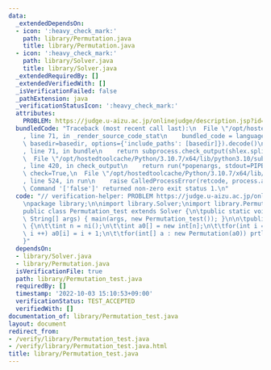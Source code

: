 ```yaml
---
data:
  _extendedDependsOn:
  - icon: ':heavy_check_mark:'
    path: library/Permutation.java
    title: library/Permutation.java
  - icon: ':heavy_check_mark:'
    path: library/Solver.java
    title: library/Solver.java
  _extendedRequiredBy: []
  _extendedVerifiedWith: []
  _isVerificationFailed: false
  _pathExtension: java
  _verificationStatusIcon: ':heavy_check_mark:'
  attributes:
    PROBLEM: https://judge.u-aizu.ac.jp/onlinejudge/description.jsp?id=ITP2_5_D
  bundledCode: "Traceback (most recent call last):\n  File \"/opt/hostedtoolcache/Python/3.10.7/x64/lib/python3.10/site-packages/onlinejudge_verify/documentation/build.py\"\
    , line 71, in _render_source_code_stat\n    bundled_code = language.bundle(stat.path,\
    \ basedir=basedir, options={'include_paths': [basedir]}).decode()\n  File \"/opt/hostedtoolcache/Python/3.10.7/x64/lib/python3.10/site-packages/onlinejudge_verify/languages/user_defined.py\"\
    , line 71, in bundle\n    return subprocess.check_output(shlex.split(command))\n\
    \  File \"/opt/hostedtoolcache/Python/3.10.7/x64/lib/python3.10/subprocess.py\"\
    , line 420, in check_output\n    return run(*popenargs, stdout=PIPE, timeout=timeout,\
    \ check=True,\n  File \"/opt/hostedtoolcache/Python/3.10.7/x64/lib/python3.10/subprocess.py\"\
    , line 524, in run\n    raise CalledProcessError(retcode, process.args,\nsubprocess.CalledProcessError:\
    \ Command '['false']' returned non-zero exit status 1.\n"
  code: "// verification-helper: PROBLEM https://judge.u-aizu.ac.jp/onlinejudge/description.jsp?id=ITP2_5_D\n\
    \npackage library;\n\nimport library.Solver;\nimport library.Permutation;\n\n\
    public class Permutation_test extends Solver {\n\tpublic static void main(final\
    \ String[] args) { main(args, new Permutation_test()); }\n\n\tpublic void solve()\
    \ {\n\t\tint n = ni();\n\t\tint a0[] = new int[n];\n\t\tfor(int i = 0; i < n;\
    \ i ++) a0[i] = i + 1;\n\t\tfor(int[] a : new Permutation(a0)) prtln(a);\n\t}\n\
    }"
  dependsOn:
  - library/Solver.java
  - library/Permutation.java
  isVerificationFile: true
  path: library/Permutation_test.java
  requiredBy: []
  timestamp: '2022-10-03 15:10:53+09:00'
  verificationStatus: TEST_ACCEPTED
  verifiedWith: []
documentation_of: library/Permutation_test.java
layout: document
redirect_from:
- /verify/library/Permutation_test.java
- /verify/library/Permutation_test.java.html
title: library/Permutation_test.java
---
```

